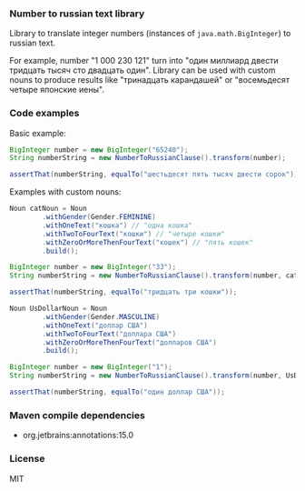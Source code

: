 ### Number to russian text library

Library to translate integer numbers (instances of `java.math.BigInteger`) to russian text. 

For example, number "1&nbsp;000&nbsp;230&nbsp;121" turn into "один миллиард двести тридцать тысяч сто двадцать один". Library can be used with custom nouns to produce results like "тринадцать карандашей" or "восемьдесят четыре японские иены". 

### Code examples

Basic example:
```java
BigInteger number = new BigInteger("65240");
String numberString = new NumberToRussianClause().transform(number);

assertThat(numberString, equalTo("шестьдесят пять тысяч двести сорок"));
```
Examples with custom nouns:
```java
Noun catNoun = Noun
        .withGender(Gender.FEMININE)
        .withOneText("кошка") // "одна кошка"
        .withTwoToFourText("кошки") // "четыре кошки"
        .withZeroOrMoreThenFourText("кошек") // "пять кошек"
        .build();

BigInteger number = new BigInteger("33");
String numberString = new NumberToRussianClause().transform(number, catNoun);

assertThat(numberString, equalTo("тридцать три кошки"));
```
```java
Noun UsDollarNoun = Noun
        .withGender(Gender.MASCULINE)
        .withOneText("доллар США")
        .withTwoToFourText("доллара США")
        .withZeroOrMoreThenFourText("долларов США")
        .build();

BigInteger number = new BigInteger("1");
String numberString = new NumberToRussianClause().transform(number, UsDollarNoun);

assertThat(numberString, equalTo("один доллар США"));
```
### Maven compile dependencies
- org.jetbrains:annotations:15.0

### License
MIT
